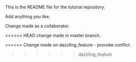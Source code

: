 This is the README file for the tutorial repository.

Add anything you like.

Change made as a collaborator.

<<<<<< HEAD
change made in master branch.

======
Change made on dazzling_feature - provoke conflict.
>>>>>> dazzling_feature